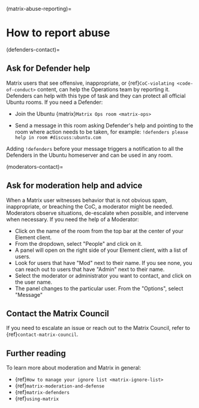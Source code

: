 (matrix-abuse-reporting)=
# How to report abuse


(defenders-contact)=
## Ask for Defender help

Matrix users that see offensive, inappropriate, or {ref}`CoC-violating <code-of-conduct>` content, can help the Operations team by reporting it.
Defenders can help with this type of task and they can protect all official Ubuntu rooms.
If you need a Defender:

* Join the Ubuntu {matrix}`Matrix Ops room <matrix-ops>`

* Send a message in this room asking Defender's help and pointing to the room where action needs to be taken, for example: `!defenders please help in room #discuss:ubuntu.com`

Adding `!defenders` before your message triggers a notification to all the Defenders in the Ubuntu homeserver and can be used in any room.


(moderators-contact)=
## Ask for moderation help and advice

When a Matrix user witnesses behavior that is not obvious spam, inappropriate, or breaching the CoC, a moderator might be needed.
Moderators observe situations, de-escalate when possible, and intervene when necessary.
If you need the help of a Moderator:

* Click on the name of the room from the top bar at the center of your Element client.
* From the dropdown, select "People" and click on it.
* A panel will open on the right side of your Element client, with a list of users.
* Look for users that have "Mod" next to their name. If you see none, you can reach out to users that have "Admin" next to their name.
* Select the moderator or administrator you want to contact, and click on the user name.
* The panel changes to the particular user. From the "Options", select "Message"


## Contact the Matrix Council

If you need to escalate an issue or reach out to the Matrix Council, refer to {ref}`contact-matrix-council`.


## Further reading

To learn more about moderation and Matrix in general:

* {ref}`How to manage your ignore list <matrix-ignore-list>`
* {ref}`matrix-moderation-and-defense`
* {ref}`matrix-defenders`
* {ref}`using-matrix`

